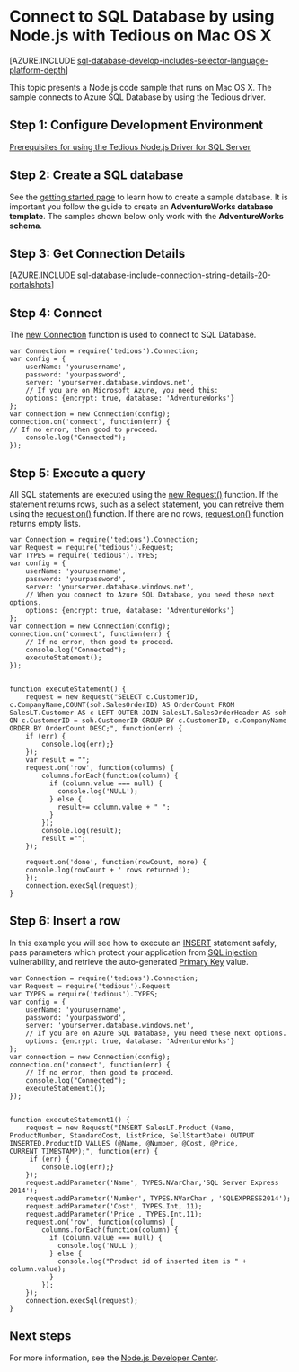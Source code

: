 <properties
	pageTitle="Connect to SQL Database by using Node.js with Tedious on Mac OS X"
	description="Presents a Node.js code sample you can use to connect to Azure SQL Database. The sample uses the Tedious driver to connect."
	services="sql-database"
	documentationCenter=""
	authors="meet-bhagdev"
	manager="jeffreyg"
	editor=""/>


<tags
	ms.service="sql-database"
	ms.workload="data-management"
	ms.tgt_pltfrm="na"
	ms.devlang="nodejs"
	ms.topic="article"
	ms.date="12/17/2015"
	ms.author="meetb"/>


# Connect to SQL Database by using Node.js with Tedious on Mac OS X


[AZURE.INCLUDE [sql-database-develop-includes-selector-language-platform-depth](../../includes/sql-database-develop-includes-selector-language-platform-depth.md)] 


This topic presents a Node.js code sample that runs on Mac OS X. The sample connects to Azure SQL Database by using the Tedious driver.

## Step 1: Configure Development Environment

[Prerequisites for using the Tedious Node.js Driver for SQL Server](https://msdn.microsoft.com/library/mt652094.aspx#Mac)

## Step 2: Create a SQL database

See the [getting started page](sql-database-get-started.md) to learn how to create a sample database.  It is important you follow the guide to create an **AdventureWorks database template**. The samples shown below only work with the **AdventureWorks schema**.

## Step 3: Get Connection Details

[AZURE.INCLUDE [sql-database-include-connection-string-details-20-portalshots](../../includes/sql-database-include-connection-string-details-20-portalshots.md)]

## Step 4:  Connect

The [new Connection](http://pekim.github.io/tedious/api-connection.html) function is used to connect to SQL Database.

	var Connection = require('tedious').Connection;
	var config = {
		userName: 'yourusername',
		password: 'yourpassword',
		server: 'yourserver.database.windows.net',
		// If you are on Microsoft Azure, you need this:
		options: {encrypt: true, database: 'AdventureWorks'}
	};
	var connection = new Connection(config);
	connection.on('connect', function(err) {
	// If no error, then good to proceed.
		console.log("Connected");
	});


## Step 5:  Execute a query


All SQL statements are executed using the [new Request()](http://pekim.github.io/tedious/api-request.html) function. If the statement returns rows, such as a select statement, you can retreive them using the [request.on()](http://pekim.github.io/tedious/api-request.html) function. If there are no rows, [request.on()](http://pekim.github.io/tedious/api-request.html) function returns empty lists.


	var Connection = require('tedious').Connection;
	var Request = require('tedious').Request;
	var TYPES = require('tedious').TYPES;
	var config = {
		userName: 'yourusername',
		password: 'yourpassword',
		server: 'yourserver.database.windows.net',
		// When you connect to Azure SQL Database, you need these next options.
		options: {encrypt: true, database: 'AdventureWorks'}
	};
	var connection = new Connection(config);
	connection.on('connect', function(err) {
		// If no error, then good to proceed.
		console.log("Connected");
		executeStatement();
	});


	function executeStatement() {
		request = new Request("SELECT c.CustomerID, c.CompanyName,COUNT(soh.SalesOrderID) AS OrderCount FROM SalesLT.Customer AS c LEFT OUTER JOIN SalesLT.SalesOrderHeader AS soh ON c.CustomerID = soh.CustomerID GROUP BY c.CustomerID, c.CompanyName ORDER BY OrderCount DESC;", function(err) {
	  	if (err) {
	   		console.log(err);}
		});
		var result = "";
		request.on('row', function(columns) {
		    columns.forEach(function(column) {
		      if (column.value === null) {
		        console.log('NULL');
		      } else {
		        result+= column.value + " ";
		      }
		    });
		    console.log(result);
		    result ="";
		});

		request.on('done', function(rowCount, more) {
		console.log(rowCount + ' rows returned');
		});
		connection.execSql(request);
	}


## Step 6:  Insert a row

In this example you will see how to execute an [INSERT](https://msdn.microsoft.com/library/ms174335.aspx) statement safely, pass parameters which protect your application from [SQL injection](https://technet.microsoft.com/library/ms161953(v=sql.105).aspx) vulnerability, and retrieve the auto-generated [Primary Key](https://msdn.microsoft.com/library/ms179610.aspx) value.  


	var Connection = require('tedious').Connection;
	var Request = require('tedious').Request
	var TYPES = require('tedious').TYPES;
	var config = {
		userName: 'yourusername',
		password: 'yourpassword',
		server: 'yourserver.database.windows.net',
		// If you are on Azure SQL Database, you need these next options.
		options: {encrypt: true, database: 'AdventureWorks'}
	};
	var connection = new Connection(config);
	connection.on('connect', function(err) {
		// If no error, then good to proceed.
		console.log("Connected");
		executeStatement1();
	});


	function executeStatement1() {
		request = new Request("INSERT SalesLT.Product (Name, ProductNumber, StandardCost, ListPrice, SellStartDate) OUTPUT INSERTED.ProductID VALUES (@Name, @Number, @Cost, @Price, CURRENT_TIMESTAMP);", function(err) {
		 if (err) {
		 	console.log(err);}
		});
		request.addParameter('Name', TYPES.NVarChar,'SQL Server Express 2014');
		request.addParameter('Number', TYPES.NVarChar , 'SQLEXPRESS2014');
		request.addParameter('Cost', TYPES.Int, 11);
		request.addParameter('Price', TYPES.Int,11);
		request.on('row', function(columns) {
		    columns.forEach(function(column) {
		      if (column.value === null) {
		        console.log('NULL');
		      } else {
		        console.log("Product id of inserted item is " + column.value);
		      }
		    });
		});		
		connection.execSql(request);
	}


## Next steps

For more information, see the [Node.js Developer Center](/develop/nodejs/).
